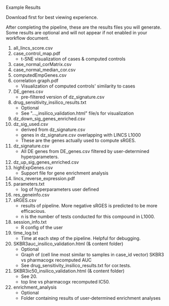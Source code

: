 Example Results

Download first for best viewing experience.

After completing the pipeline, these are the results files you will generate. Some results are optional and will not appear if not enabled in your workflow document.

1. all_lincs_score.csv
2. case_control_map.pdf
     - t-SNE visualization of cases & computed controls
3. case_normal_corMatrix.csv
4. case_normal_median_cor.csv
5. computedEmpGenes.csv
6. correlation graph.pdf
     - Visualization of computed controls' similarity to cases
7. DE_genes.csv
     - pre-filtered version of dz_signature.csv
8. drug_sensitivity_insilico_results.txt
     - Optional
     - See "..._insilico_validation.html" file/s for visualization
9. dz_down_sig_genes_enriched.csv
10. dz_sig_used.csv
     - derived from dz_signature.csv
     - genes in dz_signature.csv overlapping with LINCS L1000
     - These are the genes actually used to compute sRGES.
11. dz_signature.csv
     - All DE genes from DE_genes.csv filtered by user-determined hyperparameters.
12. dz_up_sig_genes_enriched.csv
13. highExpGenes.csv
     - Support file for gene enrichment analysis
14. lincs_reverse_expression.pdf
15. parameters.txt
     - log of hyperparameters user defined
16. res_geneinfo.csv
17. sRGES.csv
     - results of pipeline. More negative sRGES is predicted to be more efficacious.
     - n is the number of tests conducted for this compound in L1000.
18. session_info.txt
     - R config of the user
19. time_log.txt
     - Time at each step of the pipeline. Helpful for debugging.
20. SKBR3auc_insilico_validation.html (& content folder)
     - Optional
     - Graph of (cell line most similar to samples in case_id vector) SKBR3 vs pharmacogx recomputed AUC 
     - See drug_sensitivity_insilico_results.txt for cor.tests.
21. SKBR3ic50_insilico_validation.html (& content folder)
     - See 20.
     - top line vs pharmacogx recomputed IC50.
22. enrichment_analysis
     - Optional
     - Folder containing results of user-determined enrichment analyses

